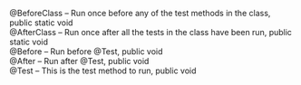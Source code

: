 

@BeforeClass – Run once before any of the test methods in the class, public static void <br />
@AfterClass – Run once after all the tests in the class have been run, public static void <br />
@Before – Run before @Test, public void <br />
@After – Run after @Test, public void <br />
@Test – This is the test method to run, public void <br />
